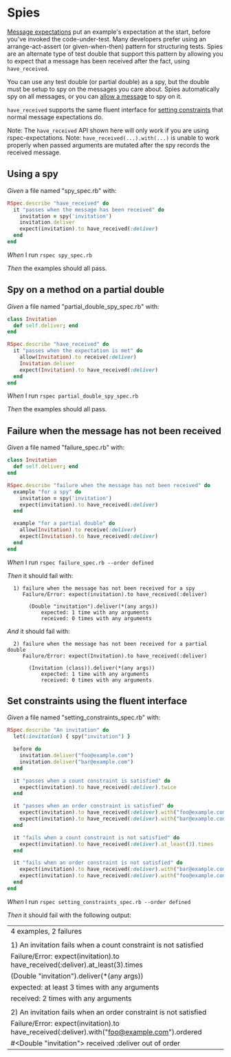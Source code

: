 # Spies

[Message expectations](./expecting-messages) put an example's expectation at the start, before you've invoked the
  code-under-test. Many developers prefer using an arrange-act-assert (or given-when-then)
  pattern for structuring tests. Spies are an alternate type of test double that support this
  pattern by allowing you to expect that a message has been received after the fact, using
  `have_received`.

  You can use any test double (or partial double) as a spy, but the double must be setup to
  spy on the messages you care about. Spies automatically spy on all messages,
  or you can [allow a message](./allowing-messages) to spy on it.

  `have_received` supports the same fluent interface for [setting constraints](../setting-constraints) that normal message expectations do.

  Note: The `have_received` API shown here will only work if you are using rspec-expectations.
  Note: `have_received(...).with(...)` is unable to work properly when passed arguments are mutated after the spy records the received message.

## Using a spy

_Given_ a file named "spy_spec.rb" with:

```ruby
RSpec.describe "have_received" do
  it "passes when the message has been received" do
    invitation = spy('invitation')
    invitation.deliver
    expect(invitation).to have_received(:deliver)
  end
end
```

_When_ I run `rspec spy_spec.rb`

_Then_ the examples should all pass.

## Spy on a method on a partial double

_Given_ a file named "partial_double_spy_spec.rb" with:

```ruby
class Invitation
  def self.deliver; end
end

RSpec.describe "have_received" do
  it "passes when the expectation is met" do
    allow(Invitation).to receive(:deliver)
    Invitation.deliver
    expect(Invitation).to have_received(:deliver)
  end
end
```

_When_ I run `rspec partial_double_spy_spec.rb`

_Then_ the examples should all pass.

## Failure when the message has not been received

_Given_ a file named "failure_spec.rb" with:

```ruby
class Invitation
  def self.deliver; end
end

RSpec.describe "failure when the message has not been received" do
  example "for a spy" do
    invitation = spy('invitation')
    expect(invitation).to have_received(:deliver)
  end

  example "for a partial double" do
    allow(Invitation).to receive(:deliver)
    expect(Invitation).to have_received(:deliver)
  end
end
```

_When_ I run `rspec failure_spec.rb --order defined`

_Then_ it should fail with:

```
  1) failure when the message has not been received for a spy
     Failure/Error: expect(invitation).to have_received(:deliver)

       (Double "invitation").deliver(*(any args))
           expected: 1 time with any arguments
           received: 0 times with any arguments
```

_And_ it should fail with:

```
  2) failure when the message has not been received for a partial double
     Failure/Error: expect(Invitation).to have_received(:deliver)

       (Invitation (class)).deliver(*(any args))
           expected: 1 time with any arguments
           received: 0 times with any arguments
```

## Set constraints using the fluent interface

_Given_ a file named "setting_constraints_spec.rb" with:

```ruby
RSpec.describe "An invitation" do
  let(:invitation) { spy("invitation") }

  before do
    invitation.deliver("foo@example.com")
    invitation.deliver("bar@example.com")
  end

  it "passes when a count constraint is satisfied" do
    expect(invitation).to have_received(:deliver).twice
  end

  it "passes when an order constraint is satisfied" do
    expect(invitation).to have_received(:deliver).with("foo@example.com").ordered
    expect(invitation).to have_received(:deliver).with("bar@example.com").ordered
  end

  it "fails when a count constraint is not satisfied" do
    expect(invitation).to have_received(:deliver).at_least(3).times
  end

  it "fails when an order constraint is not satisfied" do
    expect(invitation).to have_received(:deliver).with("bar@example.com").ordered
    expect(invitation).to have_received(:deliver).with("foo@example.com").ordered
  end
end
```

_When_ I run `rspec setting_constraints_spec.rb --order defined`

_Then_ it should fail with the following output:

|                                                                                              |
|----------------------------------------------------------------------------------------------|
| 4 examples, 2 failures                                                                       |
|                                                                                              |
| 1) An invitation fails when a count constraint is not satisfied                              |
| Failure/Error: expect(invitation).to have_received(:deliver).at_least(3).times               |
| (Double "invitation").deliver(*(any args))                                                   |
| expected: at least 3 times with any arguments                                                |
| received: 2 times with any arguments                                                         |
|                                                                                              |
| 2) An invitation fails when an order constraint is not satisfied                             |
| Failure/Error: expect(invitation).to have_received(:deliver).with("foo@example.com").ordered |
| #<Double "invitation"> received :deliver out of order                                        |
